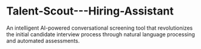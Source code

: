 # Talent-Scout---Hiring-Assistant
An intelligent AI-powered conversational screening tool that revolutionizes the initial candidate interview process through natural language processing and automated assessments.
